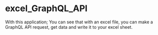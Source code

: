 # excel_GraphQL_API
With this application; You can see that with an excel file, you can make a GraphQL API request, get data and write it to your excel sheet.
